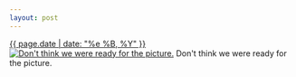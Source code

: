 ```yaml
---
layout: post
---
```


<p>
  <time><a href="/145">{{ page.date | date: "%e %B, %Y" }}</a></time>
  <a href="/145"><img src="{{ site.assets_url }}/145-640.jpg" srcset="{{ site.assets_url }}/145-1280.jpg 1280w, {{ site.assets_url }}/145-960.jpg 960w, {{ site.assets_url }}/145-640.jpg 640w, {{ site.assets_url }}/145-320.jpg 320w" sizes="(min-width: 700px) 50vw, calc(100vw - 2rem)" alt="Don&#x27;t think we were ready for the picture." /></a>
  <span>Don&#x27;t think we were ready for the picture.</span>
</p>
